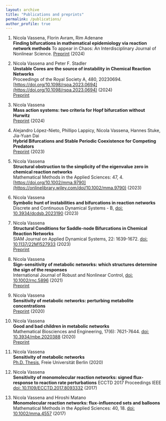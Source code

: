 ```yaml
---
layout: archive
title: "Publications and preprints"
permalink: /publications/
author_profile: true
---
```


1. Nicola Vassena, Florin Avram, Rim Adenane    
**Finding bifurcations in mathematical epidemiology via reaction network methods** 
To appear in Chaos: An Interdisciplinary Journal of Nonlinear Science.
[Preprint](https://arxiv.org/abs/2405.14576) (2024)  


5. Nicola Vassena and Peter F. Stadler  
**Unstable Cores are the source of instability in Chemical Reaction Networks**  
Proceedings of the Royal Society A, 480, 20230694. [https://doi.org/10.1098/rspa.2023.0694](https://doi.org/10.1098/rspa.2023.0694)  (2024)  
[Preprint](https://arxiv.org/abs/2308.11486) 

3. Nicola Vassena  
**Mass action systems: two criteria for Hopf bifurcation without Hurwitz**  
[Preprint](https://arxiv.org/abs/2402.18188) (2024)  


1. Alejandro López-Nieto, Phillipo Lappicy, Nicola Vassena, Hannes Stuke, Jia-Yuan Dai  
**Hybrid Bifurcations and Stable Periodic Coexistence for Competing Predators**  
[Preprint](https://arxiv.org/abs/2310.19604) (2023)

6. Nicola Vassena  
**Structural obstruction to the simplicity of the eigenvalue zero in chemical reaction networks**   
Mathematical Methods in the Applied Sciences: 47, 4. [https://doi.org/10.1002/mma.9790](https://onlinelibrary.wiley.com/doi/10.1002/mma.9790) (2023)  

5. Nicola Vassena  
**Symbolic hunt of instabilities and bifurcations in reaction networks**  
Discrete and Continuous Dynamical Systems - B, [doi: 10.3934/dcdsb.2023190](https://www.aimsciences.org/article/doi/10.3934/dcdsb.2023190) (2023) 

4. Nicola Vassena  
**Structural Conditions for Saddle-node Bifurcations in Chemical Reaction Networks**  
SIAM Journal on Applied Dynamical Systems, 22: 1639-1672. [doi: 10.1137/22M1527933](https://epubs.siam.org/doi/10.1137/22M1527933) (2023)  
[Preprint](https://arxiv.org/abs/2209.14705)  


7. Nicola Vassena  
**Sign-sensitivity of metabolic networks: which structures determine the sign of the responses**  
International Journal of Robust and Nonlinear Control, [doi: 10.1002/rnc.5896](https://onlinelibrary.wiley.com/doi/full/10.1002/rnc.5896) (2021)  
[Preprint](https://arxiv.org/abs/2105.02222)


8. Nicola Vassena  
**Sensitivity of metabolic networks: perturbing metabolite concentrations**  
[Preprint](https://arxiv.org/abs/2012.10687) (2020)  

4. Nicola Vassena  
**Good and bad children in metabolic networks**  
Mathematical Biosciences and Engineering, 17(6): 7621-7644. [doi: 10.3934/mbe.2020388](https://www.aimspress.com/article/doi/10.3934/mbe.2020388) (2020)  
[Preprint](https://arxiv.org/abs/1905.12272) 

1. Nicola Vassena  
**Sensitivity of metabolic networks**  
[Ph.D. Thesis](https://refubium.fu-berlin.de/handle/fub188/27378), Freie Universität Berlin (2020) 

1. Nicola Vassena  
**Sensitivity of monomolecular reaction networks: signed flux-response to reaction rate perturbations**
ECCTD 2017 Proceedings IEEE [doi: 10.1109/ECCTD.2017.8093332](http://dynamics.mi.fu-berlin.de/preprints/Vassena%20-%20IEEE.pdf) (2017)


1. Nicola Vassena and Hiroshi Matano  
**Monomolecular reaction networks: flux-influenced sets and balloons**  
Mathematical Methods in the Applied Sciences: 40, 18. [doi: 10.1002/mma.4557](http://dynamics.mi.fu-berlin.de/preprints/VassenaMatano-balloons.pdf) (2017)
 

